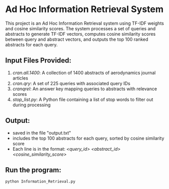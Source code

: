 # Ad Hoc Information Retrieval System

This project is an Ad Hoc Information Retrieval system using TF-IDF weights and cosine similarity scores. The system processes a set of queries and abstracts to generate TF-IDF vectors, computes cosine similarity scores between query and abstract vectors, and outputs the top 100 ranked abstracts for each query.

## Input Files Provided:
1. *cran.all.1400*: A collection of 1400 abstracts of aerodynamics journal articles
2. *cran.qry*: A set of 225 queries with associated query IDs
3. *cranqrel*: An answer key mapping queries to abstracts with relevance scores
4. *stop_list.py*: A Python file containing a list of stop words to filter out during processing

## Output:  
- saved in the file "output.txt"
- includes the top 100 abstracts for each query, sorted by cosine similarity score
- Each line is in the format: 
    *<query_id> <abstract_id> <cosine_similarity_score>*

## Run the program:
    python Information_Retrieval.py
